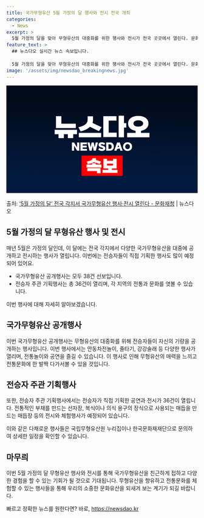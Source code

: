 ```yaml
---
title: 국가무형유산 5월 가정의 달 행사와 전시 전국 개최
categories:
  - News
excerpt: >
  5월 가정의 달을 맞아 무형유산의 대중화를 위한 행사와 전시가 전국 곳곳에서 열린다. 문화재청 국립무형유산원…
feature_text: >
  ## 뉴스다오 실시간 뉴스 속보입니다.

  5월 가정의 달을 맞아 무형유산의 대중화를 위한 행사와 전시가 전국 곳곳에서 열린다. 문화재청 국립무형유산원…
image: '/assets/img/newsdao_breakingnews.jpg'
---
```


![뉴스다오 속보](/assets/img/newsdao_breakingnews.jpg)

<p>출처: <a href="https://newsdao.kr/3717" rel="dofollow">‘5월 가정의 달’ 전국 각지서 국가무형유산 행사·전시 열린다 - 문화재청</a> | 뉴스다오</p>

<h2 data-ke-size="size26">5월 가정의 달 무형유산 행사 및 전시</h2>
매년 5월은 가정의 달인데, 이 달에는 전국 각지에서 다양한 국가무형유산을 대중에 공개하고 전시하는 행사가 열립니다. 이번에는 전승자들이 직접 기획한 행사도 많이 예정되어 있어요.

<ul>
  <li>국가무형유산 공개행사는 모두 38건 선보입니다.</li>
  <li>전승자 주관 기획행사는 총 36건이 열리며, 각 지역의 전통과 문화를 엿볼 수 있습니다.</li>
</ul>

이번 행사에 대해 자세히 알아보겠습니다. 

<h2 data-ke-size="size24">국가무형유산 공개행사</h2>
이번 국가무형유산 공개행사는 무형유산의 대중화를 위해 전승자들이 자신의 기량을 공개하는 행사입니다. 이번 행사에서는 안동차전놀이, 줄타기, 강강술래 등 다양한 행사가 열리며, 전통놀이와 공연을 즐길 수 있습니다. 이 행사로 인해 무형유산의 매력을 느끼고 전통문화에 한 발짝 다가서볼 수 있을 것입니다.

<h2 data-ke-size="size24">전승자 주관 기획행사</h2>
또한, 전승자 주관 기획행사에서는 전승자가 직접 기획한 공연과 전시가 36건이 열립니다. 전통적인 부채를 만드는 선자장, 복식이나 의식 용구의 장식으로 사용되는 매듭을 만드는 매듭장 등의 전시와 체험행사가 예정되어 있습니다.

이와 같은 다채로운 행사들은 국립무형유산원 누리집이나 한국문화재재단으로 문의하여 상세한 일정을 확인할 수 있습니다.

<h2 data-ke-size="size24">마무릐</h2>
이번 5월 가정의 달 무형유산 행사와 전시를 통해 국가무형유산을 친근하게 접하고 다양한 경험을 할 수 있는 기회가 될 것으로 기대됩니다. 무형유산을 향유하고 전통문화를 체험할 수 있는 행사들을 통해 우리의 소중한 문화유산을 되새겨 보는 계기가 되길 바랍니다. 

빠르고 정확한 뉴스를 원한다면? 바로, <a href="https://newsdao.kr" rel="dofollow">https://newsdao.kr</a>


